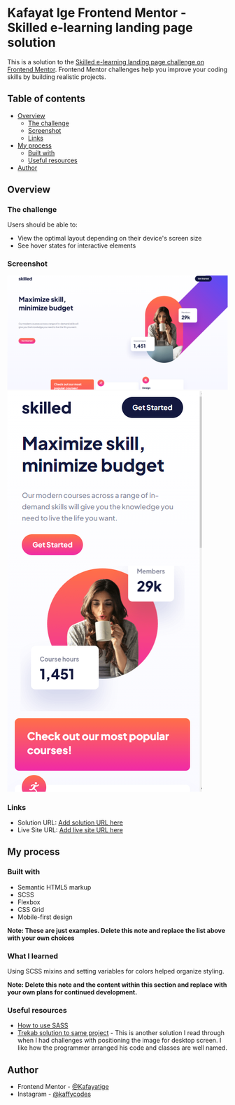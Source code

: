 # Kafayat Ige Frontend Mentor - Skilled e-learning landing page solution

This is a solution to the [Skilled e-learning landing page challenge on Frontend Mentor](https://www.frontendmentor.io/challenges/skilled-elearning-landing-page-S1ObDrZ8q). Frontend Mentor challenges help you improve your coding skills by building realistic projects.

## Table of contents

- [Overview](#overview)
  - [The challenge](#the-challenge)
  - [Screenshot](#screenshot)
  - [Links](#links)
- [My process](#my-process)
  - [Built with](#built-with)
  - [Useful resources](#useful-resources)
- [Author](#author)



## Overview

### The challenge

Users should be able to:

- View the optimal layout depending on their device's screen size
- See hover states for interactive elements

### Screenshot

![](./snapshot/desktop-view.png)
![](./snapshot/mobile-view.png)



### Links

- Solution URL: [Add solution URL here](https://your-solution-url.com)
- Live Site URL: [Add live site URL here](https://your-live-site-url.com)

## My process

### Built with

- Semantic HTML5 markup
- SCSS
- Flexbox
- CSS Grid
- Mobile-first design


**Note: These are just examples. Delete this note and replace the list above with your own choices**

### What I learned

Using SCSS mixins and setting variables for colors helped organize styling.



**Note: Delete this note and the content within this section and replace with your own plans for continued development.**

### Useful resources

- [How to use SASS](https://www.freecodecamp.org/news/how-to-use-sass-with-css/) 
- [Trekab solution to same project](https://github.com/trekab/skilled-e-learning-landing-page) - This is another solution I read  through when I had challenges with positioning the image for desktop screen. I like how the programmer arranged his code and classes are well named.

## Author
- Frontend Mentor - [@Kafayatige](https://www.frontendmentor.io/profile/Kafayatige)
- Instagram - [@kaffycodes](https://www.instagram.com/kaffycodes)


